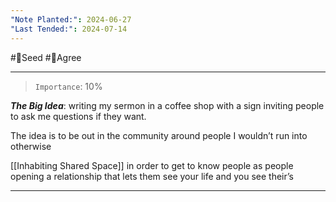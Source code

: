 ```yaml
---
"Note Planted:": 2024-06-27
"Last Tended:": 2024-07-14
---
```

#🌱Seed  #🙂Agree
****
> `Importance`: 10%
 
***The Big Idea***: writing my sermon in a coffee shop with a sign inviting people to ask me questions if they want. 

The idea is to be out in the community around people I wouldn’t run into otherwise 

[[Inhabiting Shared Space]] in order to get to know people as people opening a relationship that lets them see your life and you see their’s 

****
